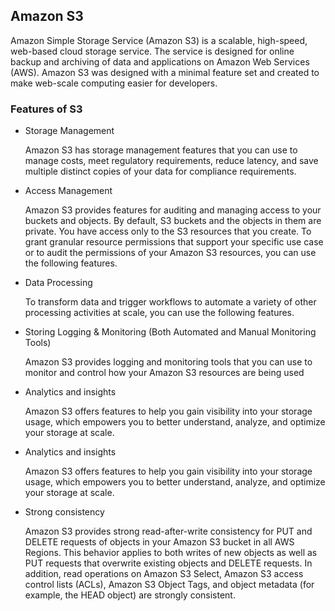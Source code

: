 <h2> Amazon S3 </h2>

Amazon Simple Storage Service (Amazon S3) is a scalable, high-speed, web-based cloud storage service. The service is designed for online backup and archiving of data and applications on Amazon Web Services (AWS). Amazon S3 was designed with a minimal feature set and created to make web-scale computing easier for developers.

<h3>  Features of S3 </h3>

- Storage Management
 
  Amazon S3 has storage management features that you can use to manage costs, meet regulatory requirements, reduce latency, and save multiple distinct copies of your data for   compliance requirements.


- Access Management
 
  Amazon S3 provides features for auditing and managing access to your buckets and objects. By default, S3 buckets and the objects in them are private. You have access only to   the S3 resources that you create. To grant granular resource permissions that support your specific use case or to audit the permissions of your Amazon S3 resources, you can   use the following features.

- Data Processing

  To transform data and trigger workflows to automate a variety of other processing activities at scale, you can use the following features.
   
- Storing Logging & Monitoring (Both Automated and Manual Monitoring Tools)

  Amazon S3 provides logging and monitoring tools that you can use to monitor and control how your Amazon S3 resources are being used
  
- Analytics and insights

  Amazon S3 offers features to help you gain visibility into your storage usage, which empowers you to better understand, analyze, and optimize your storage at scale.
  
- Analytics and insights

  Amazon S3 offers features to help you gain visibility into your storage usage, which empowers you to better understand, analyze, and optimize your storage at scale.

- Strong consistency

  Amazon S3 provides strong read-after-write consistency for PUT and DELETE requests of objects in your Amazon S3 bucket in all AWS Regions. This behavior applies to both     writes of new objects as well as PUT requests that overwrite existing objects and DELETE requests. In addition, read operations on Amazon S3 Select, Amazon S3 access       control lists (ACLs), Amazon S3 Object Tags, and object metadata (for example, the HEAD object) are strongly consistent.
  
